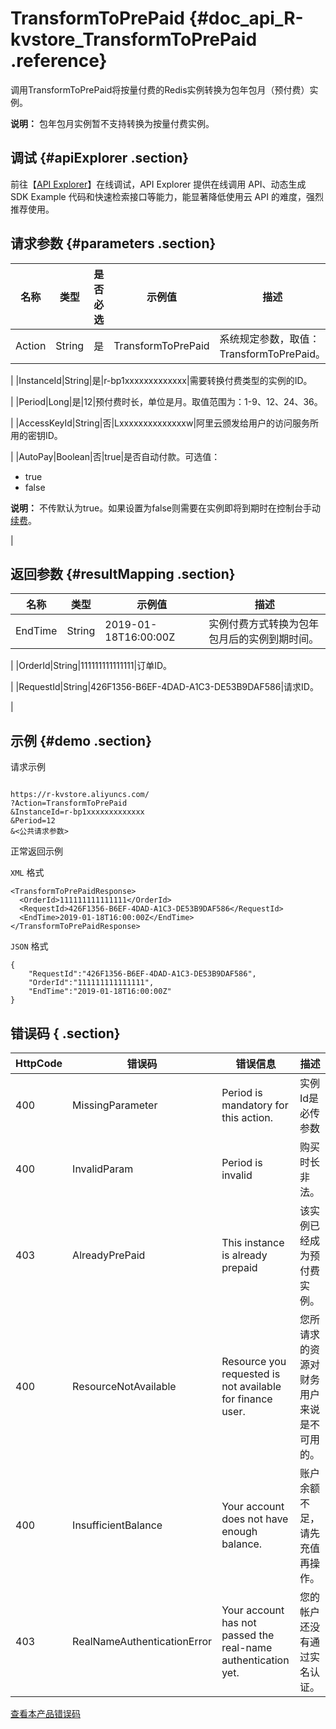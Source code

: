 # TransformToPrePaid {#doc_api_R-kvstore_TransformToPrePaid .reference}

调用TransformToPrePaid将按量付费的Redis实例转换为包年包月（预付费）实例。

**说明：** 包年包月实例暂不支持转换为按量付费实例。

## 调试 {#apiExplorer .section}

前往【[API Explorer](https://api.aliyun.com/#product=R-kvstore&api=TransformToPrePaid)】在线调试，API Explorer 提供在线调用 API、动态生成 SDK Example 代码和快速检索接口等能力，能显著降低使用云 API 的难度，强烈推荐使用。

## 请求参数 {#parameters .section}

|名称|类型|是否必选|示例值|描述|
|--|--|----|---|--|
|Action|String|是|TransformToPrePaid|系统规定参数，取值：TransformToPrePaid。

 |
|InstanceId|String|是|r-bp1xxxxxxxxxxxxx|需要转换付费类型的实例的ID。

 |
|Period|Long|是|12|预付费时长，单位是月。取值范围为：1-9、12、24、36。

 |
|AccessKeyId|String|否|Lxxxxxxxxxxxxxxw|阿里云颁发给用户的访问服务所用的密钥ID。

 |
|AutoPay|Boolean|否|true|是否自动付款。可选值：

 -   true
-   false

 **说明：** 不传默认为true。如果设置为false则需要在实例即将到期时在控制台手动[续费](~~26352~~)。

 |

## 返回参数 {#resultMapping .section}

|名称|类型|示例值|描述|
|--|--|---|--|
|EndTime|String|2019-01-18T16:00:00Z|实例付费方式转换为包年包月后的实例到期时间。

 |
|OrderId|String|111111111111111|订单ID。

 |
|RequestId|String|426F1356-B6EF-4DAD-A1C3-DE53B9DAF586|请求ID。

 |

## 示例 {#demo .section}

请求示例

``` {#request_demo}

https://r-kvstore.aliyuncs.com/
?Action=TransformToPrePaid
&InstanceId=r-bp1xxxxxxxxxxxxx
&Period=12
&<公共请求参数>

```

正常返回示例

`XML` 格式

``` {#xml_return_success_demo}
<TransformToPrePaidResponse>
  <OrderId>111111111111111</OrderId>
  <RequestId>426F1356-B6EF-4DAD-A1C3-DE53B9DAF586</RequestId>
  <EndTime>2019-01-18T16:00:00Z</EndTime>
</TransformToPrePaidResponse>

```

`JSON` 格式

``` {#json_return_success_demo}
{
	"RequestId":"426F1356-B6EF-4DAD-A1C3-DE53B9DAF586",
	"OrderId":"111111111111111",
	"EndTime":"2019-01-18T16:00:00Z"
}
```

## 错误码 { .section}

|HttpCode|错误码|错误信息|描述|
|--------|---|----|--|
|400|MissingParameter|Period is mandatory for this action.|实例Id是必传参数|
|400|InvalidParam|Period is invalid|购买时长非法。|
|403|AlreadyPrePaid|This instance is already prepaid|该实例已经成为预付费实例。|
|400|ResourceNotAvailable|Resource you requested is not available for finance user.|您所请求的资源对财务用户来说是不可用的。|
|400|InsufficientBalance|Your account does not have enough balance.|账户余额不足，请先充值再操作。|
|403|RealNameAuthenticationError|Your account has not passed the real-name authentication yet.|您的帐户还没有通过实名认证。|

[查看本产品错误码](https://error-center.aliyun.com/status/product/R-kvstore)

